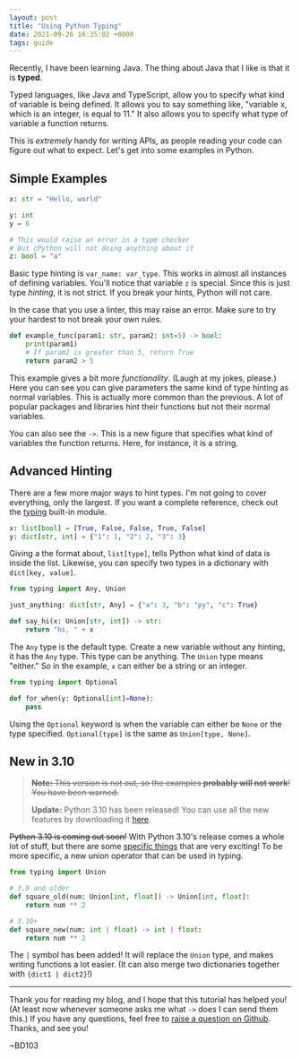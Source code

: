 ```yaml
---
layout: post
title: "Using Python Typing"
date: 2021-09-26 16:35:02 +0000
tags: guide
---
```


Recently, I have been learning Java. The thing about Java that I like is that it is **typed**.

Typed languages, like Java and TypeScript, allow you to specify what kind of variable is being defined. It allows you to say something like, "variable x, which is an integer, is equal to 11." It also allows you to specify what type of variable a function returns.

This is _extremely_ handy for writing APIs, as people reading your code can figure out what to expect. Let's get into some examples in Python.

## Simple Examples

```python
x: str = "Hello, world"

y: int
y = 6

# This would raise an error in a type checker
# But cPython will not doing anything about it
z: bool = "a"
```

Basic type hinting is `var_name: var_type`. This works in almost all instances of defining variables. You'll notice that variable `z` is special. Since this is just type _hinting_, it is not strict. If you break your hints, Python will not care.

In the case that you use a linter, this may raise an error. Make sure to try your hardest to not break your own rules.

```python
def example_func(param1: str, param2: int=5) -> bool:
    print(param1)
    # If param2 is greater than 5, return True
    return param2 > 5
```

This example gives a bit more _functionality_. (Laugh at my jokes, please.) Here you can see you can give parameters the same kind of type hinting as normal variables. This is actually more common than the previous. A lot of popular packages and libraries hint their functions but not their normal variables.

You can also see the `->`. This is a new figure that specifies what kind of variables the function returns. Here, for instance, it is a string.

## Advanced Hinting

There are a few more major ways to hint types. I'm not going to cover everything, only the largest. If you want a complete reference, check out the [typing](https://docs.python.org/3/library/typing.html) built-in module.

```python
x: list[bool] = [True, False, False, True, False]
y: dict[str, int] = {"1": 1, "2": 2, "3": 3}
```

Giving a the format about, `list[type]`, tells Python what kind of data is inside the list. Likewise, you can specify two types in a dictionary with `dict[key, value]`.

```python
from typing import Any, Union

just_anything: dict[str, Any] = {"a": 3, "b": "py", "c": True}

def say_hi(x: Union[str, int]) -> str:
    return "hi, " + x
```

The `Any` type is the default type. Create a new variable without any hinting, it has the `Any` type. This type can be anything. The `Union` type means "either." So in the example, `x` can either be a string or an integer.

```python
from typing import Optional

def for_when(y: Optional[int]=None):
    pass
```

Using the `Optional` keyword is when the variable can either be `None` or the type specified. `Optional[type]` is the same as `Union[type, None]`.

## New in 3.10

> ~~**Note:** This version is not out, so the examples **probably will not work**! You have been warned.~~
>
> **Update:** Python 3.10 has been released! You can use all the new features by downloading it [here](https://www.python.org/downloads/).

~~Python 3.10 is coming out soon!~~ With Python 3.10's release comes a whole lot of stuff, but there are some [specific things](https://docs.python.org/3.10/whatsnew/3.10.html#new-features-related-to-type-hints) that are very exciting! To be more specific, a new union operator that can be used in typing.

```python
from typing import Union

# 3.9 and older
def square_old(num: Union[int, float]) -> Union[int, float]:
    return num ** 2

# 3.10+
def square_new(num: int | float) -> int | float:
    return num ** 2
```

The `|` symbol has been added! It will replace the `Union` type, and makes writing functions a lot easier. (It can also merge two dictionaries together with `{dict1 | dict2}`!)

---

Thank you for reading my blog, and I hope that this tutorial has helped you! (At least now whenever someone asks me what `->` does I can send them this.) If you have any questions, feel free to [raise a question on Github](https://github.com/BD103/bd103.github.io/issues). Thanks, and see you!

~BD103
